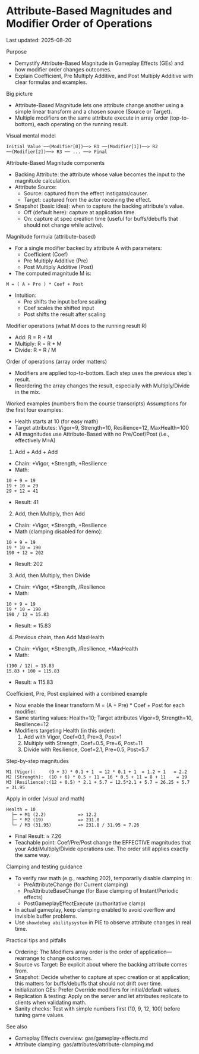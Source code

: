 # Attribute-Based Magnitudes and Modifier Order of Operations

Last updated: 2025-08-20

Purpose
- Demystify Attribute-Based Magnitude in Gameplay Effects (GEs) and how modifier order changes outcomes.
- Explain Coefficient, Pre Multiply Additive, and Post Multiply Additive with clear formulas and examples.

Big picture
- Attribute-Based Magnitude lets one attribute change another using a simple linear transform and a chosen source (Source or Target).
- Multiple modifiers on the same attribute execute in array order (top-to-bottom), each operating on the running result.

Visual mental model
```
Initial Value ──(Modifier[0])──> R1 ──(Modifier[1])──> R2 ──(Modifier[2])──> R3 ── ... ──> Final
```

Attribute-Based Magnitude components
- Backing Attribute: the attribute whose value becomes the input to the magnitude calculation.
- Attribute Source:
  - Source: captured from the effect instigator/causer.
  - Target: captured from the actor receiving the effect.
- Snapshot (basic idea): when to capture the backing attribute's value.
  - Off (default here): capture at application time.
  - On: capture at spec creation time (useful for buffs/debuffs that should not change while active).

Magnitude formula (attribute-based)
- For a single modifier backed by attribute A with parameters:
  - Coefficient (Coef)
  - Pre Multiply Additive (Pre)
  - Post Multiply Additive (Post)
- The computed magnitude M is:
```
M = ( A + Pre ) * Coef + Post
```
- Intuition:
  - Pre shifts the input before scaling
  - Coef scales the shifted input
  - Post shifts the result after scaling

Modifier operations (what M does to the running result R)
- Add:        R = R + M
- Multiply:   R = R * M
- Divide:     R = R / M

Order of operations (array order matters)
- Modifiers are applied top-to-bottom. Each step uses the previous step's result.
- Reordering the array changes the result, especially with Multiply/Divide in the mix.

Worked examples (numbers from the course transcripts)
Assumptions for the first four examples:
- Health starts at 10 (for easy math)
- Target attributes: Vigor=9, Strength=10, Resilience=12, MaxHealth=100
- All magnitudes use Attribute-Based with no Pre/Coef/Post (i.e., effectively M=A)

1) Add + Add + Add
- Chain: +Vigor, +Strength, +Resilience
- Math:
```
10 + 9 = 19
19 + 10 = 29
29 + 12 = 41
```
- Result: 41

2) Add, then Multiply, then Add
- Chain: +Vigor, *Strength, +Resilience
- Math (clamping disabled for demo):
```
10 + 9 = 19
19 * 10 = 190
190 + 12 = 202
```
- Result: 202

3) Add, then Multiply, then Divide
- Chain: +Vigor, *Strength, /Resilience
- Math:
```
10 + 9 = 19
19 * 10 = 190
190 / 12 ≈ 15.83
```
- Result: ≈ 15.83

4) Previous chain, then Add MaxHealth
- Chain: +Vigor, *Strength, /Resilience, +MaxHealth
- Math:
```
(190 / 12) ≈ 15.83
15.83 + 100 ≈ 115.83
```
- Result: ≈ 115.83

Coefficient, Pre, Post explained with a combined example
- Now enable the linear transform M = (A + Pre) * Coef + Post for each modifier.
- Same starting values: Health=10; Target attributes Vigor=9, Strength=10, Resilience=12
- Modifiers targeting Health (in this order):
  1) Add with Vigor, Coef=0.1, Pre=3, Post=1
  2) Multiply with Strength, Coef=0.5, Pre=6, Post=11
  3) Divide with Resilience, Coef=2.1, Pre=0.5, Post=5.7

Step-by-step magnitudes
```
M1 (Vigor):     (9 + 3) * 0.1 + 1  = 12 * 0.1 + 1  = 1.2 + 1   = 2.2
M2 (Strength):  (10 + 6) * 0.5 + 11 = 16 * 0.5 + 11 = 8 + 11    = 19
M3 (Resilience):(12 + 0.5) * 2.1 + 5.7 = 12.5*2.1 + 5.7 = 26.25 + 5.7 = 31.95
```

Apply in order (visual and math)
```
Health = 10
  ├─ + M1 (2.2)            => 12.2
  ├─ * M2 (19)             => 231.8
  └─ / M3 (31.95)          => 231.8 / 31.95 ≈ 7.26
```
- Final Result: ≈ 7.26
- Teachable point: Coef/Pre/Post change the EFFECTIVE magnitudes that your Add/Multiply/Divide operations use. The order still applies exactly the same way.

Clamping and testing guidance
- To verify raw math (e.g., reaching 202), temporarily disable clamping in:
  - PreAttributeChange (for Current clamping)
  - PreAttributeBaseChange (for Base clamping of Instant/Periodic effects)
  - PostGameplayEffectExecute (authoritative clamp)
- In actual gameplay, keep clamping enabled to avoid overflow and invisible buffer problems.
- Use `showdebug abilitysystem` in PIE to observe attribute changes in real time.

Practical tips and pitfalls
- Ordering: The Modifiers array order is the order of application—rearrange to change outcomes.
- Source vs Target: Be explicit about where the backing attribute comes from.
- Snapshot: Decide whether to capture at spec creation or at application; this matters for buffs/debuffs that should not drift over time.
- Initialization GEs: Prefer Override modifiers for initial/default values.
- Replication & testing: Apply on the server and let attributes replicate to clients when validating math.
- Sanity checks: Test with simple numbers first (10, 9, 12, 100) before tuning game values.

See also
- Gameplay Effects overview: gas/gameplay-effects.md
- Attribute clamping: gas/attributes/attribute-clamping.md